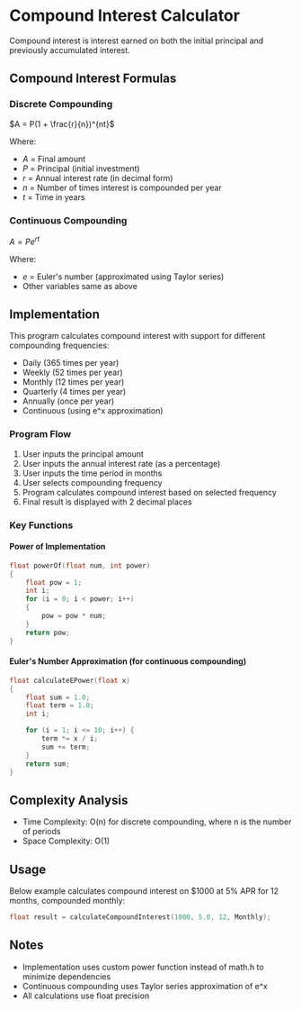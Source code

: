 # Compound Interest Calculator

Compound interest is interest earned on both the initial principal and previously accumulated interest.

## Compound Interest Formulas

### Discrete Compounding

$A = P(1 + \frac{r}{n})^{nt}$

Where:

- $A$ = Final amount
- $P$ = Principal (initial investment)
- $r$ = Annual interest rate (in decimal form)
- $n$ = Number of times interest is compounded per year
- $t$ = Time in years

### Continuous Compounding

$A = Pe^{rt}$

Where:

- $e$ = Euler's number (approximated using Taylor series)
- Other variables same as above

## Implementation

This program calculates compound interest with support for different compounding frequencies:

- Daily (365 times per year)
- Weekly (52 times per year)
- Monthly (12 times per year)
- Quarterly (4 times per year)
- Annually (once per year)
- Continuous (using e^x approximation)

### Program Flow

1. User inputs the principal amount
2. User inputs the annual interest rate (as a percentage)
3. User inputs the time period in months
4. User selects compounding frequency
5. Program calculates compound interest based on selected frequency
6. Final result is displayed with 2 decimal places

### Key Functions

#### Power of Implementation

```c
float powerOf(float num, int power)
{
    float pow = 1;
    int i;
    for (i = 0; i < power; i++)
    {
        pow = pow * num;
    }
    return pow;
}
```

#### Euler's Number Approximation (for continuous compounding)

```c
float calculateEPower(float x)
{
    float sum = 1.0;
    float term = 1.0;
    int i;

    for (i = 1; i <= 10; i++) {
        term *= x / i;
        sum += term;
    }
    return sum;
}
```

## Complexity Analysis

- Time Complexity: O(n) for discrete compounding, where n is the number of periods
- Space Complexity: O(1)

## Usage

Below example calculates compound interest on $1000 at 5% APR for 12 months, compounded monthly:

```c
float result = calculateCompoundInterest(1000, 5.0, 12, Monthly);
```

## Notes

- Implementation uses custom power function instead of math.h to minimize dependencies
- Continuous compounding uses Taylor series approximation of e^x
- All calculations use float precision
